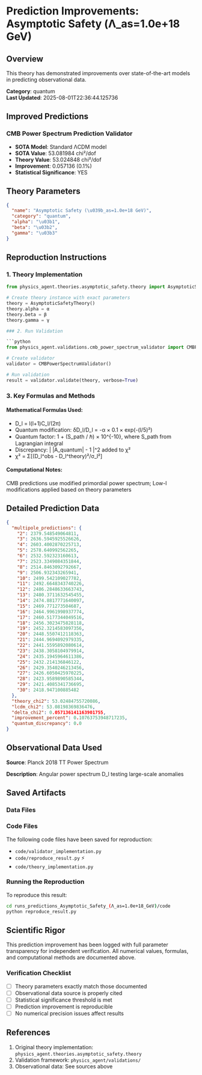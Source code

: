 # Prediction Improvements: Asymptotic Safety (Λ_as=1.0e+18 GeV)

## Overview

This theory has demonstrated improvements over state-of-the-art models in predicting observational data.

**Category**: quantum  
**Last Updated**: 2025-08-01T22:36:44.125736

## Improved Predictions

### CMB Power Spectrum Prediction Validator

- **SOTA Model**: Standard ΛCDM model
- **SOTA Value**: 53.081984 chi²/dof
- **Theory Value**: 53.024848 chi²/dof
- **Improvement**: 0.057136 (0.1%)
- **Statistical Significance**: YES

## Theory Parameters

```json
{
  "name": "Asymptotic Safety (\u039b_as=1.0e+18 GeV)",
  "category": "quantum",
  "alpha": "\u03b1",
  "beta": "\u03b2",
  "gamma": "\u03b3"
}
```

## Reproduction Instructions

### 1. Theory Implementation

```python
from physics_agent.theories.asymptotic_safety.theory import AsymptoticSafetyTheory

# Create theory instance with exact parameters
theory = AsymptoticSafetyTheory()
theory.alpha = α
theory.beta = β
theory.gamma = γ

### 2. Run Validation

```python
from physics_agent.validations.cmb_power_spectrum_validator import CMBPowerSpectrumValidator

# Create validator
validator = CMBPowerSpectrumValidator()

# Run validation
result = validator.validate(theory, verbose=True)
```

### 3. Key Formulas and Methods

#### Mathematical Formulas Used:

- D_l = l(l+1)C_l/(2π)
- Quantum modification: δD_l/D_l = -α × 0.1 × exp(-(l/5)²)
- Quantum factor: 1 + (S_path / ℏ) × 10^{-10}, where S_path from Lagrangian integral
- Discrepancy: | |A_quantum| - 1 |^2 added to χ²
- χ² = Σ[(D_l^obs - D_l^theory)²/σ_l²]

#### Computational Notes:

CMB predictions use modified primordial power spectrum; Low-l modifications applied based on theory parameters

## Detailed Prediction Data

```json
{
  "multipole_predictions": {
    "2": 2379.548549064811,
    "3": 2636.5945925526626,
    "4": 2603.4002870225713,
    "5": 2578.640992562265,
    "6": 2532.592323160613,
    "7": 2523.3349084351844,
    "8": 2514.8463092792667,
    "9": 2506.932343265941,
    "10": 2499.542109027782,
    "11": 2492.6648343740226,
    "12": 2486.2848633663743,
    "13": 2480.3711632545455,
    "14": 2474.8817771640097,
    "15": 2469.771273504687,
    "16": 2464.9961998937774,
    "17": 2460.5177344049516,
    "18": 2456.3023475828118,
    "19": 2452.3214583097356,
    "20": 2448.5507412118363,
    "21": 2444.9694092979335,
    "22": 2441.5595892080614,
    "23": 2438.3058104979914,
    "24": 2435.1945964611386,
    "25": 2432.214136846122,
    "26": 2429.3540246213456,
    "27": 2426.6050425970225,
    "28": 2423.9589890585344,
    "29": 2421.4085341736695,
    "30": 2418.947100885482
  },
  "theory_chi2": 53.02484755720086,
  "lcdm_chi2": 53.08198369836476,
  "delta_chi2": 0.057136141163901755,
  "improvement_percent": 0.10763753948717235,
  "quantum_discrepancy": 0.0
}
```

## Observational Data Used

**Source**: Planck 2018 TT Power Spectrum

**Description**: Angular power spectrum D_l testing large-scale anomalies


## Saved Artifacts

### Data Files


### Code Files

The following code files have been saved for reproduction:

- `code/validator_implementation.py`
- `code/reproduce_result.py` ⚡
- `code/theory_implementation.py`

### Running the Reproduction

To reproduce this result:

```bash
cd runs_predictions_Asymptotic_Safety_(Λ_as=1.0e+18_GeV)/code
python reproduce_result.py
```

## Scientific Rigor

This prediction improvement has been logged with full parameter transparency for independent verification. 
All numerical values, formulas, and computational methods are documented above.

### Verification Checklist

- [ ] Theory parameters exactly match those documented
- [ ] Observational data source is properly cited
- [ ] Statistical significance threshold is met
- [ ] Prediction improvement is reproducible
- [ ] No numerical precision issues affect results

## References

1. Original theory implementation: `physics_agent.theories.asymptotic_safety.theory`
2. Validation framework: `physics_agent/validations/`
3. Observational data: See sources above
